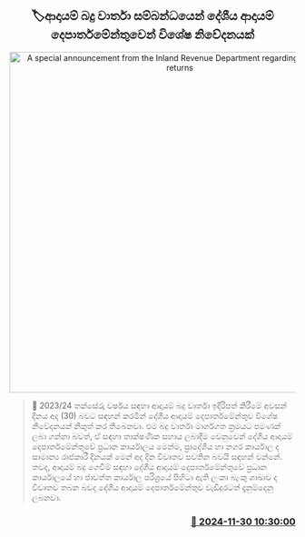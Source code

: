 <p align='center'><b><h2 align='center' title='A special announcement from the Inland Revenue Department regarding income tax returns'>🏷ආදායම් බදු වාර්තා සම්බන්ධයෙන් දේශීය ආදායම් දෙපාර්තමේන්තුවෙන් විශේෂ නිවේදනයක්</h2></b></p>
<p align='center'><img src='https://helakuru.sgp1.cdn.digitaloceanspaces.com/esana/images/lib/tax-file[1].jpg' width='600' alt='A special announcement from the Inland Revenue Department regarding income tax returns'></p>

>📝 2023/24 තක්සේරු වර්ෂය සඳහා ආදායම් බදු වාර්තා ඉදිරිපත් කිරීමේ අවසන් දිනය අද (30) බවට සඳහන් කරමින් දේශීය ආදායම් දෙපාර්තමේන්තුව විශේෂ නිවේදනයක් නිකුත් කර තිබෙනවා.
එම බදු වාර්තා මාර්ගගත ක්‍රමයට පමණක් ලබා ගන්නා බවත්, ඒ සඳහා තාක්ෂණික සහාය ලබාදීම වෙනුවෙන් දේශීය ආදායම් දෙපාර්තමේන්තුවේ ප්‍රධාන කාර්යාලය මෙන්ම, ප්‍රාදේශීය හා නගර කාර්යාල ද සාමාන්‍ය රාජකාරී දිනයක් මෙන් අද දින විවෘතව පවතින බවයි සඳහන් වන්නේ‍.
තවද, ආදායම් බදු ගෙවීම් සඳහා දේශීය ආදායම් දෙපාර්තමේන්තුවේ ප්‍රධාන කාර්යාලයේ හා ජාවත්ත කාර්යාල පරිශ්‍රයේ පිහිටා ඇති ලංකා බැංකු ශාඛාව ද විවෘතව තබන බවද දේශීය ආදායම් දෙපාර්තමේන්තුව වැඩිදුරටත් දැනුම්දෙනු ලබනවා.


<h3 align='right'><a href='https://www.helakuru.lk/esana/p/105573/'>📅 2024-11-30 10:30:00</a></h3>
